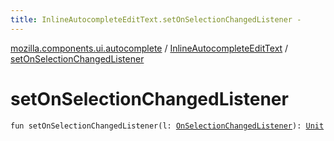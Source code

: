 ```yaml
---
title: InlineAutocompleteEditText.setOnSelectionChangedListener - 
---
```


[mozilla.components.ui.autocomplete](../index.html) / [InlineAutocompleteEditText](index.html) / [setOnSelectionChangedListener](./set-on-selection-changed-listener.html)

# setOnSelectionChangedListener

`fun setOnSelectionChangedListener(l: `[`OnSelectionChangedListener`](../-on-selection-changed-listener.html)`): `[`Unit`](https://kotlinlang.org/api/latest/jvm/stdlib/kotlin/-unit/index.html)
